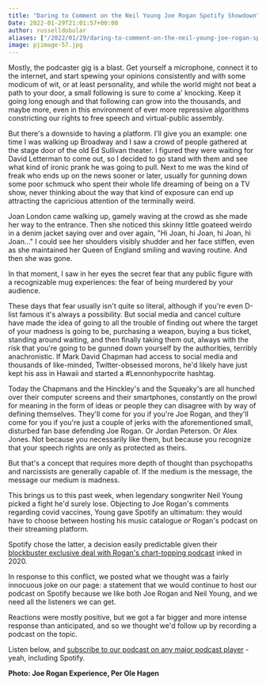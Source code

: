 ```yaml
---
title: "Daring to Comment on the Neil Young Joe Rogan Spotify Showdown"
Date: 2022-01-29T21:01:57+00:00
author: russelldobular
aliases: ["/2022/01/29/daring-to-comment-on-the-neil-young-joe-rogan-spotify-showdown"]
image: pjimage-57.jpg
---
```


Mostly, the podcaster gig is a blast. Get yourself a microphone, connect it to the internet, and start spewing your opinions consistently and with some modicum of wit, or at least personality, and while the world might not beat a path to your door, a small following is sure to come a' knocking. Keep it going long enough and that following can grow into the thousands, and maybe more, even in this environment of ever more repressive algorithms constricting our rights to free speech and virtual-public assembly.

But there's a downside to having a platform. I'll give you an example: one time I was walking up Broadway and I saw a crowd of people gathered at the stage door of the old Ed Sullivan theater. I figured they were waiting for David Letterman to come out, so I decided to go stand with them and see what kind of ironic prank he was going to pull. Next to me was the kind of freak who ends up on the news sooner or later, usually for gunning down some poor schmuck who spent their whole life dreaming of being on a TV show, never thinking about the way that kind of exposure can end up attracting the capricious attention of the terminally weird.

Joan London came walking up, gamely waving at the crowd as she made her way to the entrance. Then she noticed this skinny little goateed weirdo in a denim jacket saying over and over again, "Hi Joan, hi Joan, hi Joan, hi Joan..." I could see her shoulders visibly shudder and her face stiffen, even as she maintained her Queen of England smiling and waving routine. And then she was gone.

In that moment, I saw in her eyes the secret fear that any public figure with a recognizable mug experiences: the fear of being murdered by your audience.

These days that fear usually isn't quite so literal, although if you're even D-list famous it's always a possibility. But social media and cancel culture have made the idea of going to all the trouble of finding out where the target of your madness is going to be, purchasing a weapon, buying a bus ticket, standing around waiting, and then finally taking them out, always with the risk that you're going to be gunned down yourself by the authorities, terribly anachronistic. If Mark David Chapman had access to social media and thousands of like-minded, Twitter-obsessed morons, he'd likely have just kept his ass in Hawaii and started a #Lennonhypocrite hashtag.

Today the Chapmans and the Hinckley's and the Squeaky's are all hunched over their computer screens and their smartphones, constantly on the prowl for meaning in the form of ideas or people they can disagree with by way of defining themselves. They'll come for you if you're Joe Rogan, and they'll come for you if you're just a couple of jerks with the aforementioned small, disturbed fan base defending Joe Rogan. Or Jordan Peterson. Or Alex Jones. Not because you necessarily like them, but because you recognize that your speech rights are only as protected as theirs. 

But that's a concept that requires more depth of thought than psychopaths and narcissists are generally capable of. If the medium is the message, the message our medium is madness.

This brings us to this past week, when legendary songwriter Neil Young picked a fight he'd surely lose. Objecting to Joe Rogan's comments regarding covid vaccines, Young gave Spotify an ultimatum: they would have to choose between hosting his music catalogue *or* Rogan's podcast on their streaming platform.

Spotify chose the latter, a decision easily predictable given their [blockbuster exclusive deal with Rogan's chart-topping podcast](https://www.wsj.com/articles/spotify-strikes-exclusive-podcast-deal-with-joe-rogan-11589913814) inked in 2020.

In response to this conflict, we posted what we thought was a fairly innocuous joke on our page: a statement that we would continue to host our podcast on Spotify because we like both Joe Rogan and Neil Young, and we need all the listeners we can get.

Reactions were mostly positive, but we got a far bigger and more intense response than anticipated, and so we thought we'd follow up by recording a podcast on the topic.

Listen below, and [subscribe to our podcast on any major podcast player](https://www.podpage.com/due-dissidence-1/) - yeah, including Spotify.

**Photo: Joe Rogan Experience, Per Ole Hagen**
